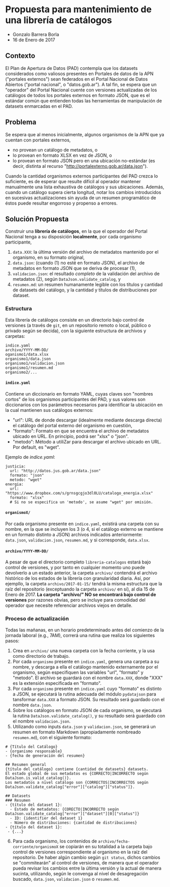 # Propuesta para mantenimiento de una librería de catálogos
- Gonzalo Barrera Borla
- 16 de Enero de 2017

## Contexto
El Plan de Apertura de Datos (PAD) contempla que los datasets considerados como valiosos presentes en Portales de datos de la APN ("portales externos") sean federados en el Portal Nacional de Datos Abiertos ("portal nacional", o "datos.gob.ar"). 
A tal fin, se espera que un "operador" del Portal Nacional cuente con versiones actualizadas de los catálogos de todos los portales externos en formato JSON, que es el estándar común que entienden todas las herramientas de manipulación de datasets enmarcadas en el PAD.

## Problema
Se espera que al menos inicialmente, algunos organismos de la APN que ya cuentan con portales externos, 
- no provean un catálogo de metadatos, o
- lo provean en formato XLSX en vez de JSON, o
- lo provean en formato JSON pero en una ubicación no-estándar (es decir, distinta al recurso "http://portalexterno.gob.ar/data.json").

Cuando la cantidad organismos externos participantes del PAD crezca lo suficiente, es de esperar que resulte difícil al operador mantener manualmente una lista exhaustiva de catálogos y sus ubicaciones. Además, cuando un catálogo supera cierta longitud, notar los cambios introducidos en sucesivas actualizaciones sin ayuda de un resumen programático de éstos puede resultar engorroso y propenso a errores.

## Solución Propuesta
Construir una **librería de catálogos**, en la que el operador del Portal Nacional tenga a su disposición **localmente**, por cada organismo participante,
1. `data.XXX`: la última versión del archivo de metadatos mantenido por el organismo, en su formato original,
2. `data.json`: (cuando (1) no esté en formato JSON), el archivo de metadatos en formato JSON que se deriva de procesar (1),
3. `validacion.json`: el resultado _completo_ de la validación del archivo de metadatos (2), según `DataJson.validate_catalog`, y
4. `resumen.md`: un resumen humanamente legible con los títulos y cantidad de datasets del catálogo, y la cantidad y títulos de distribuciones por dataset.

### Estructura
Esta librería de catálogos consiste en un directorio bajo control de versiones (a través de `git`, en un repositorio remoto o local, público o privado según se decida), con la siguiente estructura de archivos y carpetas:
```
indice.yaml
archivo/YYYY-MM-DD/
oganismo1/data.xlsx
organismo1/data.json
organismo1/validacion.json
organismo1/resumen.md
organismo2/...
```
#### `indice.yaml`
Contiene un diccionario en formato YAML, cuyas claves son "nombres cortos" de los organismos participantes del PAD, y sus valores son diccionarios con los parámetros necesarios para identificar la ubicación en la cual mantienen sus catálogos externos:
  - "url": URL de donde descargar (idealmente mediante descarga directa) el catálogo del portal externo del organismo en cuestión,
  - "formato": Formato en que se encuentra el archivo de metadatos ubicado en URL. En principio, podrá ser "xlsx" o "json".
  - "metodo": Método a utiliZar para descargar el archivo ubicado en URL. Por default, es "wget".

Ejemplo de *indice.yaml*:
```
justicia:
  url: "http://datos.jus.gob.ar/data.json"
  formato: "json"
  metodo: "wget"
energia:
  url: "https://www.dropbox.com/s/grnsgcgjo3dl0LU/catalogo_energia.xlsx"
  formato: "xlsx"
  # Si no se especifica un 'metodo', se asume "wget" por omisión.
```
#### `organismoX/`
Por cada organismo presente en `indice.yaml`, existirá una carpeta con su nombre, en la que se incluyen los 3 (o 4, si el catálogo externo se mantiene en un formato distinto a JSON) archivos indicados anteriormente: `data.json`, `validacion.json`, `resumen.md`, y si corresponde, `data.xlsx`.

#### `archivo/YYYY-MM-DD/`
A pesar de que el directorio completo `libreria-catalogos` estará bajo control de versiones, y por tanto en cualquier momento uno puede devolverlo a un estado anterior, la carpeta `archivo/` contendrá el archivo histórico de los estados de la librería con granularidad diaria. Así, por ejempllo, la carpeta `archivo/2017-01-15/` tendrá la misma estructura que la raíz del repositorio (exceptuando la carpeta `archivo/` en sí), al día 15 de Enero de 2017. **La carpeta "archivo/" NO se encontrará bajo control de versiones** por razones obvias, pero se incluye para comodidad del operador que necesite referenciar archivos viejos en detalle.

### Proceso de actualización

Todas las mañanas, en un horario predeterminado antes del comienzo de la jornada laboral (e.g., 7AM), correrá una rutina que realiza los siguientes pasos:
1. Crea en `archivo/` una nueva carpeta con la fecha corriente, y la usa como directorio de trabajo.
2. Por cada `organismo` presente en `indice.yaml`, genera una carpeta a su nombre, y descarga a ella el catálogo mantenido externamente por el organismo, según especifiquen las variables "url", "formato" y "metodo". El archivo se guardará con el nombre `data.XXX`, donde "XXX" es la extensión especificada en "formato".
3. Por cada `organismo` presente en `indice.yaml` cuyo "formato" es distinto a JSON, se ejecutará la rutina adecuada del módulo `pydatajson` para tansformar `data.XXX` a formato JSON. Su resultado será guardado con el nombre `data.json`.
4. Sobre los catálogos en formato JSON de cada organismo, se ejecutará la rutina `DataJson.validate_catalog()`, y su resultado será guardado con el nombre `validacion.json`.
5. Utilizando como inputs `data.json` y `validacion.json`, se generará un resumen en formato Markdown (apropiadamente nombreado `resumen.md`), con el siguiente formato:
```
# {Título del Catálogo}
- {organismo responsable}
- {fecha de generación del resumen}

## Resumen general
{título del catálogo} contiene {cantidad de datasets} datasets.
El estado global de sus metadatos es {CORRECTO|INCORRECTO según DataJson.is_valid_catalog()}.
Los metadatos a nivel catálogo son {CORRECTOS|INCORRECTOS según DataJson.validate_catalog["error"]["catalog"]["status"]}. 

## Datasets
### Resumen
- {título del dataset 1}:
  - Estado de metadatos: {CORECTO|INCORRECTO según DataJson.validate_catalog["error"]["dataset"][0]["status"]}
  - ID: {identifier del dataset 1}
  - Número de distribuciones: {cantidad de distribuciones}
- {título del dataset 1}:
 - {...}
```

6. Para cada organismo, los contenidos de `archivo/fecha-corriente/organismoX` se copiarán en su totalidad a la carpeta bajo control de versiones correspondiente al organismo en la raíz del repositorio. De haber algún cambio según `git status`, dichos cambios se "commitearán" al control de versiones, de manera que el operador pueda revisar los cambios entre la última versión y la actual de manera sucinta, utilizando, según le convenga al nivel de desagregación buscado, `data.json`, `validacion.json` o `resumen.md`.
